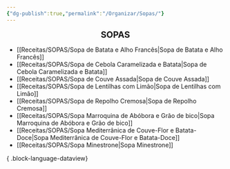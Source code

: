 ```yaml
---
{"dg-publish":true,"permalink":"/Organizar/Sopas/"}
---
```


<div style="text-align: center;"> <span style="font-size: 20px;"><b>SOPAS</b></span> </div>

- [[Receitas/SOPAS/Sopa de Batata e Alho Francês\|Sopa de Batata e Alho Francês]]
- [[Receitas/SOPAS/Sopa de Cebola Caramelizada e Batata\|Sopa de Cebola Caramelizada e Batata]]
- [[Receitas/SOPAS/Sopa de Couve Assada\|Sopa de Couve Assada]]
- [[Receitas/SOPAS/Sopa de Lentilhas com Limão\|Sopa de Lentilhas com Limão]]
- [[Receitas/SOPAS/Sopa de Repolho Cremosa\|Sopa de Repolho Cremosa]]
- [[Receitas/SOPAS/Sopa Marroquina de Abóbora e Grão de bico\|Sopa Marroquina de Abóbora e Grão de bico]]
- [[Receitas/SOPAS/Sopa Mediterrânica de Couve-Flor e Batata-Doce\|Sopa Mediterrânica de Couve-Flor e Batata-Doce]]
- [[Receitas/SOPAS/Sopa Minestrone\|Sopa Minestrone]]

{ .block-language-dataview}
